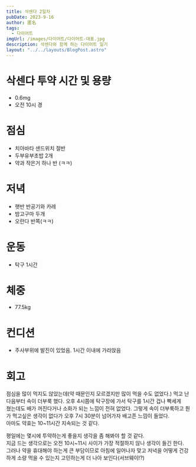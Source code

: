```yaml
---
title: 삭센다 2일차
pubDate: 2023-9-16
author: 匿名
tags:
  - 다이어트
imgUrl: /images/다이어트/다이어트-대표.jpg
description: 삭센다와 함께 하는 다이어트 일기
layout: "../../layouts/BlogPost.astro"
---
```


# 삭센다 투약 시간 및 용량
- 0.6mg
- 오전 10시 경

# 점심
- 치아바타 샌드위치 절반
- 두부유부초밥 2개
- 약과 작은거 하나 반 (ㅋㅋ)

# 저녁
- 햇반 반공기와 카레
- 밤고구마 두개
- 오란다 반쪽(ㅋㅋ)

# 운동
- 탁구 1시간

# 체중
- 77.5kg

# 컨디션
- 주사부위에 발진이 있었음. 1시간 이내에 가라앉음

# 회고
점심을 많이 먹지도 않았는데(약 때문인지 모르겠지만 많이 먹을 수도 없었다.) 먹고 난 다음부터 속이 더부룩 했다. 오후 4시쯤에 탁구장에 가서 탁구를 1시간 겁나 빡세게    
쳤는데도 배가 꺼진다거나 소화가 되는 느낌이 전혀 없었다. 
그렇게 속이 더부룩하고 뭔가 먹고싶은 생각이 없다가 오후 7시 30분이 넘어가자 배고픈 느낌이 들었다.    
아마도 약효는 10~11시간 지속되는 것 같다.    

평일에는 몇시에 투약하는게 좋을지 생각을 좀 해봐야 할 것 같다.  
지금 드는 생각으로는 오전 10시~11시 사이가 가장 적절하지 않나 생각이 들긴 한다.    
그러나 약을 휴대해야 하는게 큰 부담이므로 아침에 일어나자 맞고 저녁을 어떻게 건강하게 소량 먹을 수 있는지 고민하는게 더 나아 보인다(서브웨이!?)